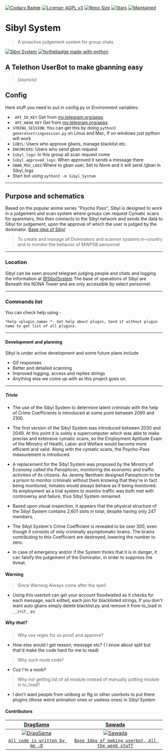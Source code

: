 [![Codacy Badge](https://api.codacy.com/project/badge/Grade/441b48966e9f4b58a643d7c4cee8ba66)](https://app.codacy.com/gh/AnimeKaizoku/SibylSystem?utm_source=github.com&utm_medium=referral&utm_content=AnimeKaizoku/SibylSystem&utm_campaign=Badge_Grade_Dashboard)
[![License: AGPL v3](https://img.shields.io/badge/License-AGPL%20v3-blue.svg)](https://www.gnu.org/licenses/agpl-3.0)
[![Repo Size](https://img.shields.io/github/repo-size/AnimeKaizoku/SibylSystem)](https://github.com/AnimeKaizoku/SibylSystem "Sibyl System")
[![Stars](https://img.shields.io/github/stars/AnimeKaizoku/SibylSystem?style=social)](https://github.com/AnimeKaizoku/SibylSystem "Sibyl System")
[![Maintained](https://img.shields.io/badge/Maintained-Yes-brightgreen)](https://github.com/AnimeKaizoku/SibylSystem "Sibyl System")

# Sibyl System
> A proactive judgement system for group chats.

[![Sibyl System](https://vignette.wikia.nocookie.net/psychopass/images/7/72/Sibyl_System.png/revision/latest?cb=20141029202159 "Sibyl System")](https://github.com/AnimeKaizoku/SibylSystem "Sibyl System")
[![forthebadge made-with-python](http://ForTheBadge.com/images/badges/made-with-python.svg)](https://www.python.org/)

## A Telethon UserBot to make gbanning easy 
> (asyncio)

## Config
Here stuff you need to put in config.py or Environment variables:
- ` API_ID_KEY` Get from [my.telegram.org/apps](https://my.telegram.org/apps)
- ` API_HASH_KEY` Get from [my.telegram.org/apps](https://my.telegram.org/apps)
- `STRING_SESSION`:  You can get this by doing `python3 generatestringsession.py` on Linux and Mac, If on windows just python will work
- ` SIBYL `: Users who approve gbans, manage blacklist etc.
- ` ENFORCERS `: Users who send gban request
- ` Sibyl_logs `: In this group all scan request come
- ` Sibyl_approved_logs `: When approved it sends a message there
- ` GBAN_MSG_LOGS `:Where to gban user, Set to None and it will send /gban in Sibyl_logs
- Start bot using `python3 -m Sibyl_System`
------------

## Purpose and schematics

Based on the popular anime series "Psycho Pass", Sibyl is designed to work in a judgement and scan system where groups can request Cymatic scans for spammers, this then connects to the Sibyl network and sends the data to Sibyl for judgement, upon the approval of which the user is judged by the dominator. [Base idea of Sibyl](https://psychopass.fandom.com/wiki/Sibyl_System "Base idea of Sibyl")

> To create and manage all Dominators and scanner systems in-country and to monitor the behavior of MWPSB personnel

------------

### Location

Sibyl can be seen around telegram judging people and chats and logging the information at [@SibylSystem](http://t.me/SibylSystem "@SibylSystem")
The base of operations of Sibyl are Beneath the NONA Tower and are only accessible by select personnel. 

------------

### Commands list
You can check help using - 

    *help <plugin_name> *- Get help about plugin, Send it without plugin name to get list of all plugins.

------------

#### Development and planning

Sibyl is under active development and some future plans include 
- Gif responses
- Better and detailed scanning 
- Improved logging, access and replies strings 
- Anything else we come up with as this project goes on.

------------

##### Trivia
- The use of the Sibyl System to determine latent criminals with the help of Crime Coefficients is introduced at some point between 2090 and 2100.
- The first version of the Sibyl System was introduced between 2030 and 2049. At this point it is solely a supercomputer which was able to make precise and extensive cymatic scans, so the Employment Aptitude Exam of the Ministry of Health, Labor and Welfare would become more efficient and valid. Along with the cymatic scans, the Psycho-Pass measurement is introduced.

- A replacement for the Sibyl System was proposed by the Ministry of Economy called the Panopticon, monitoring the economic and traffic activities of its citizens. As Jeremy Bentham designed Panopticon to be a prison to monitor criminals without them knowing that they're in fact being monitored, inmates would always behave as if being monitored. Its employment as a trial system to monitor traffic was both met with controversy and failure, thus Sibyl System remained.

- Based upon visual inspection, it appears that the physical structure of the Sibyl System contains 2,601 slots in total, despite having only 247 members.

- The Sibyl System's Crime Coefficient is revealed to be over 300, even though it consists of only criminally asymptomatic brains. The brains contributing to this Coefficient are destroyed, lowering the number to zero.

- In case of emergency and/or if the System thinks that it is in danger, it can falsify the judgement of the Dominator, in order to suppress the threat.

#### Warning
> Since Warning Always come after the spell
- Using this userbot can get your account floodwaited as it checks for each message, each edited, each join for blacklisted strings, If you don't want auto gbans simply delete blacklist.py and remove it from to_load in `__init_.py`

##### Why that? 

>Why use regex for so proof and approve? 
- How else would I get reason, message etc? ( I know about split but that'd make the code hard for me to read) 

>Why such noob code?
- Cuz I'm a noob?

>Why not getting list of all module instead of manually putting module in to_load?
- I don't want people from uniborg or ftg or other userbots to put there plugins (those weird animation ones or useless ones) in Sibyl System 

#### Contributors

| <a href="https://github.com/DragSama" target="_blank">**DragSama**</a> | <a href="https://github.com/TsunayoshiSawada" target="_blank">**Sawada**</a> | 
| :---: |:---:|
| [![DragSama](https://avatars1.githubusercontent.com/u/49992845?s=200&v=4)](https://github.com/DragSama)    | [![Sawada](https://avatars0.githubusercontent.com/u/34431649?s=200&v=4)](https://github.com/TsunayoshiSawada) |
| <a href="https://github.com/AnimeKaizoku/SibylSystem/commits?author=DragSama" target="_blank">`All code is written by me :D`</a> | <a href="https://github.com/AnimeKaizoku/SibylSystem/commits?author=TsunayoshiSawada" target="_blank">`Base Idea of making userbot, All the weeb stuff`</a> |
